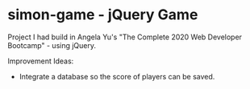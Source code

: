 # simon-game - jQuery Game

Project I had build in Angela Yu's "The Complete 2020 Web Developer Bootcamp" - using jQuery.

Improvement Ideas:
- Integrate a database so the score of players can be saved.
